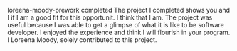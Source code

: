 loreena-moody-prework completed
The project I completed shows you and I if I am a good fit for this opportunit. I think that I am. 
The project was useful because I was able to get a glimpse of what it is like to be software developer. 
I enjoyed the experience and think I will flourish in your program.
I Loreena Moody, solely contributed to this project.
